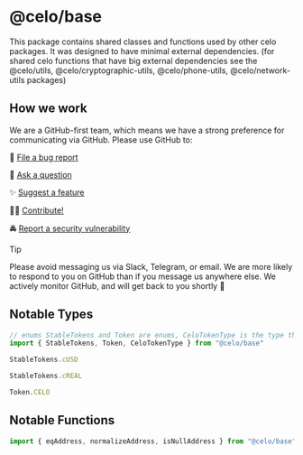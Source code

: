 
# @celo/base

This package contains shared classes and functions used by other celo packages. It was designed to have minimal external dependencies. (for shared celo functions that have big external dependencies see the @celo/utils, @celo/cryptographic-utils, @celo/phone-utils, @celo/network-utils packages)

## How we work

We are a GitHub-first team, which means we have a strong preference for communicating via GitHub. 
Please use GitHub to:

🐞 [File a bug report](https://github.com/celo-org/developer-tooling/issues/new/choose)

💬 [Ask a question](https://github.com/celo-org/developer-tooling/discussions)

✨ [Suggest a feature](https://github.com/celo-org/developer-tooling/issues/new/choose)

🧑‍💻 [Contribute!](/CONTRIBUTING.md)

🚔 [Report a security vulnerability](https://github.com/celo-org/developer-tooling/issues/new/choose)

> [!TIP]
> 
> Please avoid messaging us via Slack, Telegram, or email. We are more likely to respond to you on 
> GitHub than if you message us anywhere else. We actively monitor GitHub, and will get back to you shortly 🌟

## Notable Types

```typescript
// enums StableTokens and Token are enums, CeloTokenType is the type that must be one of the 2 enums
import { StableTokens, Token, CeloTokenType } from "@celo/base"

StableTokens.cUSD

StableTokens.cREAL

Token.CELO
```

## Notable Functions

```typescript
import { eqAddress, normalizeAddress, isNullAddress } from "@celo/base"
```
